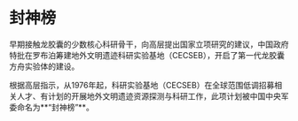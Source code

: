 # 封神榜

早期接触龙胶囊的少数核心科研骨干，向高层提出国家立项研究的建议，中国政府特批在罗布泊筹建地外文明遗迹科研实验基地（CECSEB），开启了第一代龙胶囊方舟实验体的建设。

根据高层指示，从1976年起，科研实验基地（CECSEB）在全球范围低调招募相关人才、有计划的开展地外文明遗迹资源探测与科研工作，此项计划被中国中央军委命名为**“封神榜”**。
